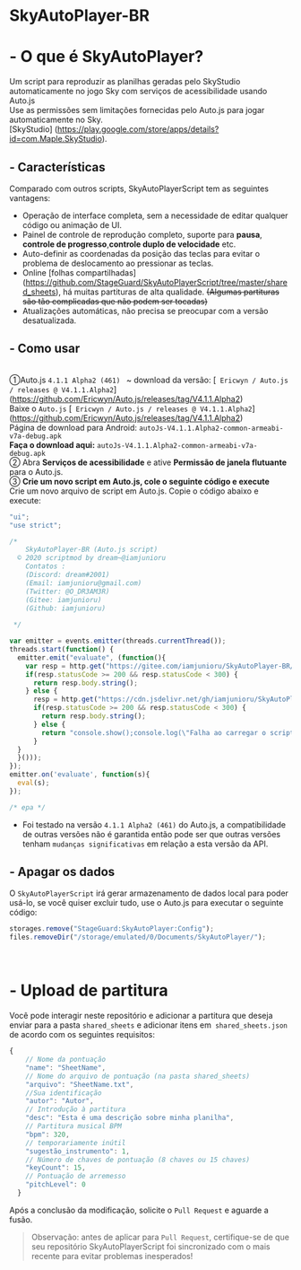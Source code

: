 # SkyAutoPlayer-BR

# - O que é SkyAutoPlayer?
Um script para reproduzir as planilhas geradas pelo SkyStudio automaticamente no jogo Sky com serviços de acessibilidade usando Auto.js
</br> Use as permissões sem limitações fornecidas pelo Auto.js para jogar automaticamente no Sky. <br> [SkyStudio] (https://play.google.com/store/apps/details?id=com.Maple.SkyStudio).

## - Características
Comparado com outros scripts, SkyAutoPlayerScript tem as seguintes vantagens:

* Operação de interface completa, sem a necessidade de editar qualquer código ou animação de UI.
* Painel de controle de reprodução completo, suporte para **pausa**, **controle de progresso**,**controle duplo de velocidade** etc.
* Auto-definir as coordenadas da posição das teclas para evitar o problema de deslocamento ao pressionar as teclas.
* Online [folhas compartilhadas] (https://github.com/StageGuard/SkyAutoPlayerScript/tree/master/shared_sheets), há muitas partituras de alta qualidade. ~~(Algumas partituras são tão complicadas que não podem ser tocadas)~~
* Atualizações automáticas, não precisa se preocupar com a versão desatualizada.

## - Como usar
<br> ①Auto.js `4.1.1 Alpha2 (461) ` ~ download da versão: [` Ericwyn / Auto.js / releases @ V4.1.1.Alpha2`] (https://github.com/Ericwyn/Auto.js/releases/tag/V4.1.1.Alpha2)
<br> Baixe o `Auto.js` [` Ericwyn / Auto.js / releases @ V4.1.1.Alpha2`] (https://github.com/Ericwyn/Auto.js/releases/tag/V4.1.1.Alpha2)
<br> Página de download para Android: `autoJs-V4.1.1.Alpha2-common-armeabi-v7a-debug.apk`
<br> **Faça o download aqui:**  `autoJs-V4.1.1.Alpha2-common-armeabi-v7a-debug.apk`
<br> ② Abra **Serviços de acessibilidade** e ative **Permissão de janela flutuante** para o Auto.js.
<br> ③ **Crie um novo script em Auto.js, cole o seguinte código e execute**
<br> Crie um novo arquivo de script em Auto.js. Copie o código abaixo e execute:
```javascript
"ui";
"use strict";

/*
    SkyAutoPlayer-BR (Auto.js script)
  © 2020 scriptmod by dream~@iamjunioru
    Contatos : 
    (Discord: dream#2001)
    (Email: iamjunioru@gmail.com)
    (Twitter: @O_DR3AM3R)
    (Gitee: iamjunioru)
    (Github: iamjunioru)
    
 */

var emitter = events.emitter(threads.currentThread());
threads.start(function() {
  emitter.emit("evaluate", (function(){
    var resp = http.get("https://gitee.com/iamjunioru/SkyAutoPlayer-BR/raw/main/source/SkyAutoPlayer.js");
    if(resp.statusCode >= 200 && resp.statusCode < 300) {
      return resp.body.string();
    } else {
      resp = http.get("https://cdn.jsdelivr.net/gh/iamjunioru/SkyAutoPlayer-BR@" + http.get("https://gitee.com/iamjunioru/SkyAutoPlayer-BR/raw/main/gitVersion").body.string() + "/source/SkyAutoPlayer.js");
      if(resp.statusCode >= 200 && resp.statusCode < 300) {
        return resp.body.string();
      } else {
        return "console.show();console.log(\"Falha ao carregar o script\")";
      }
  }
  }()));
});
emitter.on('evaluate', function(s){
  eval(s);
});

/* epa */
```

* Foi testado na versão `4.1.1 Alpha2 (461)` do Auto.js, a compatibilidade de outras versões não é garantida então pode ser que outras versões tenham `mudanças significativas` em relação a esta versão da API.

## - Apagar os dados
O `SkyAutoPlayerScript` irá gerar armazenamento de dados local para poder usá-lo, se você quiser excluir tudo, use o Auto.js para executar o seguinte código:

```javascript
storages.remove("StageGuard:SkyAutoPlayer:Config");
files.removeDir("/storage/emulated/0/Documents/SkyAutoPlayer/");
```

<br>

# - Upload de partitura

Você pode interagir neste repositório e adicionar a partitura que deseja enviar para a pasta `shared_sheets` e adicionar itens em` shared_sheets.json` de acordo com os seguintes requisitos:

```javascript
{
    // Nome da pontuação
    "name": "SheetName",
    // Nome do arquivo de pontuação (na pasta shared_sheets)
    "arquivo": "SheetName.txt",
    //Sua identificação
    "autor": "Autor",
    // Introdução à partitura
    "desc": "Esta é uma descrição sobre minha planilha",
    // Partitura musical BPM
    "bpm": 320,
    // temporariamente inútil
    "sugestão_instrumento": 1,
    // Número de chaves de pontuação (8 chaves ou 15 chaves)
    "keyCount": 15,
    // Pontuação de arremesso
    "pitchLevel": 0
  }
```

Após a conclusão da modificação, solicite o `Pull Request` e aguarde a fusão.
> Observação: antes de aplicar para `Pull Request`, certifique-se de que seu repositório SkyAutoPlayerScript foi sincronizado com o mais recente para evitar problemas inesperados!

<br>


